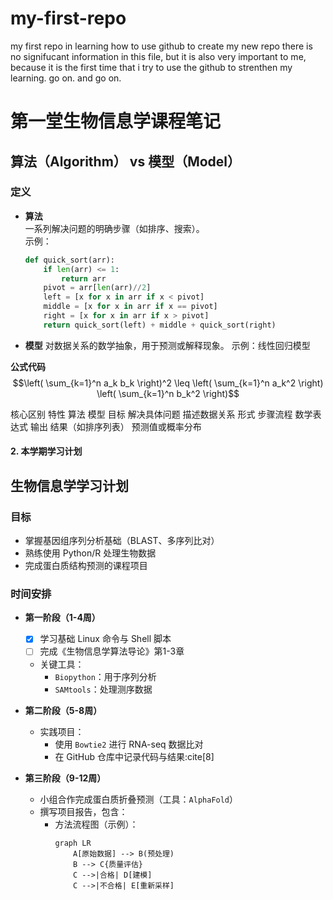 # my-first-repo
my first repo in learning how to use github to create my new repo
there is no signifucant information in this file, but it is also very important to me, because it is the first time that i try to use the github to strenthen my learning.
go on. and go on.


# 第一堂生物信息学课程笔记

## 算法（Algorithm） vs 模型（Model）

### 定义
- **算法**  
  一系列解决问题的明确步骤（如排序、搜索）。  
  示例：  
  ```python
  def quick_sort(arr):
      if len(arr) <= 1:
          return arr
      pivot = arr[len(arr)//2]
      left = [x for x in arr if x < pivot]
      middle = [x for x in arr if x == pivot]
      right = [x for x in arr if x > pivot]
      return quick_sort(left) + middle + quick_sort(right)

- **模型** 
对数据关系的数学抽象，用于预测或解释现象。
示例：线性回归模型

**公式代码**\
$$\left( \sum_{k=1}^n a_k b_k \right)^2 \leq \left( \sum_{k=1}^n a_k^2 \right) \left( \sum_{k=1}^n b_k^2 \right)$$

核心区别
特性	算法	模型
目标	解决具体问题	描述数据关系
形式	步骤流程	数学表达式
输出	结果（如排序列表）	预测值或概率分布



#### **2. 本学期学习计划**

## 生物信息学学习计划

### 目标
- 掌握基因组序列分析基础（BLAST、多序列比对）
- 熟练使用 Python/R 处理生物数据
- 完成蛋白质结构预测的课程项目

### 时间安排
- **第一阶段（1-4周）**  
   - [x] 学习基础 Linux 命令与 Shell 脚本  
   - [ ] 完成《生物信息学算法导论》第1-3章  
   - 关键工具：  
     - `Biopython`：用于序列分析  
     - `SAMtools`：处理测序数据  

- **第二阶段（5-8周）**  
   - 实践项目：  
     - 使用 `Bowtie2` 进行 RNA-seq 数据比对  
     - 在 GitHub 仓库中记录代码与结果:cite[8]

- **第三阶段（9-12周）**  
   - 小组合作完成蛋白质折叠预测（工具：`AlphaFold`）  
   - 撰写项目报告，包含：  
     - 方法流程图（示例）：  
       ```mermaid
       graph LR
           A[原始数据] --> B(预处理)
           B --> C{质量评估}
           C -->|合格| D[建模]
           C -->|不合格| E[重新采样]
       ```
